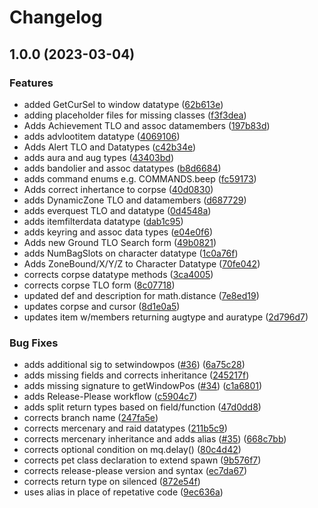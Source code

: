 # Changelog

## 1.0.0 (2023-03-04)


### Features

* added GetCurSel to window datatype ([62b613e](https://github.com/macroquest/mq-definitions/commit/62b613e53bc539dc7f4c38bedea2a99202086bb6))
* adding placeholder files for missing classes ([f3f3dea](https://github.com/macroquest/mq-definitions/commit/f3f3dea8d4ae8cfc04b4f83864ab44d4337b1de1))
* Adds Achievement TLO and assoc datamembers ([197b83d](https://github.com/macroquest/mq-definitions/commit/197b83d43dfe657018a94c36ee25fb08dec02493))
* adds advlootitem datatype ([4069106](https://github.com/macroquest/mq-definitions/commit/40691061546de770dd97fd7da7fdb05ae36f60aa))
* Adds Alert TLO and Datatypes ([c42b34e](https://github.com/macroquest/mq-definitions/commit/c42b34e4e59d5e7cad0810b3398758c3a03b5b29))
* adds aura and aug types ([43403bd](https://github.com/macroquest/mq-definitions/commit/43403bdfad1965dbf235ebcc5dba47c3aff05965))
* adds bandolier and assoc datatypes ([b8d6684](https://github.com/macroquest/mq-definitions/commit/b8d668495a628269098d661089b50bfb6a9f4632))
* adds command enums e.g. COMMANDS.beep ([fc59173](https://github.com/macroquest/mq-definitions/commit/fc59173235db02e434682ac9c53801f8f554a2ca))
* Adds correct inhertance to corpse ([40d0830](https://github.com/macroquest/mq-definitions/commit/40d08302f49f1e307bc8e09ba7d24f8f49998e29))
* adds DynamicZone TLO and datamembers ([d687729](https://github.com/macroquest/mq-definitions/commit/d6877291ae9cd196cf56f6bed07b6b2ad4707344))
* adds everquest TLO and datatype ([0d4548a](https://github.com/macroquest/mq-definitions/commit/0d4548aba47fb721b62c7cfde3d2e8135e69ae8e))
* adds itemfilterdata datatype ([dab1c95](https://github.com/macroquest/mq-definitions/commit/dab1c95ab3aab68ff24338eb3a33c0aec800e470))
* adds keyring and assoc data types ([e04e0f6](https://github.com/macroquest/mq-definitions/commit/e04e0f6c0e096d8f6be974ebba956ffb5901e274))
* Adds new Ground TLO Search form ([49b0821](https://github.com/macroquest/mq-definitions/commit/49b0821dfcbbd0ce98dfe079c96df0231b69775d))
* adds NumBagSlots on character datatype ([1c0a76f](https://github.com/macroquest/mq-definitions/commit/1c0a76fe6c1a66335f70c407c73dee5a2d0eaa7b))
* Adds ZoneBound/X/Y/Z to Character Datatype ([70fe042](https://github.com/macroquest/mq-definitions/commit/70fe042eaa909a3dcd2fab77e3726446ef1f81c8))
* corrects corpse datatype methods ([3ca4005](https://github.com/macroquest/mq-definitions/commit/3ca40052e7572ae61c524f0a461c8f5973b69ffd))
* corrects corpse TLO form ([8c07718](https://github.com/macroquest/mq-definitions/commit/8c077183d0a7784c024b5b66bbab660a63d1725c))
* updated def and description for math.distance ([7e8ed19](https://github.com/macroquest/mq-definitions/commit/7e8ed199aa5ff26ccb6ec4daf0369d5611e8a152))
* updates corpse and cursor ([8d1e0a5](https://github.com/macroquest/mq-definitions/commit/8d1e0a52fd446d3580771ade1eb18eeb0d39a207))
* updates item w/members returning augtype and auratype ([2d796d7](https://github.com/macroquest/mq-definitions/commit/2d796d7f8713b7b0eeb5c9ee41a49b508018472e))


### Bug Fixes

* adds additional sig to setwindowpos ([#36](https://github.com/macroquest/mq-definitions/issues/36)) ([6a75c28](https://github.com/macroquest/mq-definitions/commit/6a75c28b2bb147ab44a5b4be71f9754019fc2993))
* adds missing fields and corrects inheritance ([245217f](https://github.com/macroquest/mq-definitions/commit/245217f4c8fc37ab4611d05f41504bc79347db3b))
* adds missing signature to getWindowPos ([#34](https://github.com/macroquest/mq-definitions/issues/34)) ([c1a6801](https://github.com/macroquest/mq-definitions/commit/c1a68011196f2739935b3e1febd23d6de30260b1))
* adds Release-Please workflow ([c5904c7](https://github.com/macroquest/mq-definitions/commit/c5904c76f9c9eee0d924759cb6d09489efb9ff7d))
* adds split return types based on field/function ([47d0dd8](https://github.com/macroquest/mq-definitions/commit/47d0dd8cbc146e3a46d91a7314f44ebf8ff9145a))
* corrects branch name ([247fa5e](https://github.com/macroquest/mq-definitions/commit/247fa5ecf4c410ded9472e99d0beb2847ee68586))
* corrects mercenary and raid datatypes ([211b5c9](https://github.com/macroquest/mq-definitions/commit/211b5c92055fc6d6540ea2762227ec895db3c246))
* corrects mercenary inheritance and adds alias ([#35](https://github.com/macroquest/mq-definitions/issues/35)) ([668c7bb](https://github.com/macroquest/mq-definitions/commit/668c7bb19c57041e99cfaeedf88c2250914455df))
* corrects optional condition on mq.delay() ([80c4d42](https://github.com/macroquest/mq-definitions/commit/80c4d420aa91c9426851e398e71f882ac309fe31))
* corrects pet class declaration to extend spawn ([9b576f7](https://github.com/macroquest/mq-definitions/commit/9b576f7ffa7e2cbc91e62722c87bccd38a561b21))
* corrects release-please version and syntax ([ec7da67](https://github.com/macroquest/mq-definitions/commit/ec7da6705131a3ac2ed672c3b8ffa377673a0ea2))
* corrects return type on silenced ([872e54f](https://github.com/macroquest/mq-definitions/commit/872e54f67735861c9a2ad8aec2aa30cd434eb2d2))
* uses alias in place of repetative code ([9ec636a](https://github.com/macroquest/mq-definitions/commit/9ec636af02a779e0665434c593ff702dae402013))
